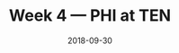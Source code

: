 ---
layout: game
title: Week 4 — PHI at TEN
season: 2018
game_id: 2018_04_PHI_TEN
week: 4
date: 2018-09-30
home_team: TEN
away_team: PHI
final_home: 26
final_away: 23
pbp_url: /assets/data/pbp/2018/2018_04_PHI_TEN.csv.gz
---